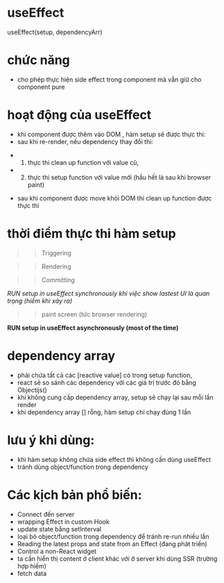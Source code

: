 # useEffect

useEffect(setup, dependencyArr)

# chức năng

- cho phép thực hiện side effect trong component mà vẫn giữ cho component pure

# hoạt động của useEffect

- khi component được thêm vào DOM , hàm setup sẽ được thực thi:
- sau khi re-render, nếu dependency thay đổi thì:

* 1. thực thi clean up function với value cũ,
* 2. thực thi setup function với value mới (hầu hết là sau khi browser paint)

- sau khi component được move khỏi DOM thì clean up function được thực thi

# thời điểm thực thi hàm setup

> > Triggering

> > Rendering

> > Committing

_RUN setup in useEffect synchronously khi việc show lastest UI là quan trọng (hiếm khi xảy ra)_

> > paint screen (tức browser rendering)

**RUN setup in useEffect asynchronously (most of the time)**

# dependency array

- phải chứa tất cả các [reactive value] có trong setup function,
- react sẽ so sánh các dependency với các giá trị trước đó bằng Objectijs()
- khi không cung cấp dependency array, setup sẽ chạy lại sau mỗi lần render
- khi dependency array [] rỗng, hàm setup chỉ chạy đúng 1 lần

# lưu ý khi dùng:

- khi hàm setup không chứa side effect thì không cần dùng useEffect
- tránh dùng object/function trong dependency

# Các kịch bản phổ biến:

- Connect đến server
- wrapping Effect in custom Hook
- update state bằng setInterval
- loại bỏ object/function trong dependency để tránh re-run nhiều lần
- Reading the latest props and state from an Effect (đang phát triển)
- Control a non-React widget
- ta cần hiển thị content ở client khác với ở server khi dùng SSR (trường hợp hiếm)
- fetch data
